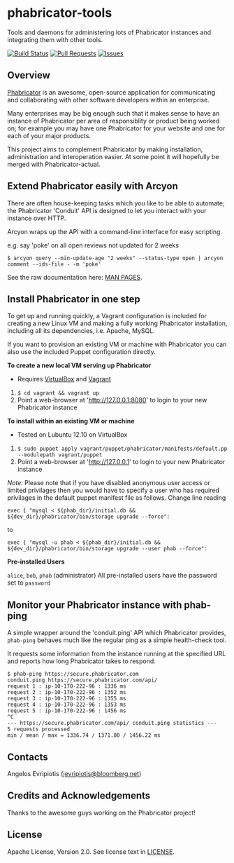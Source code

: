 phabricator-tools
=================

Tools and daemons for administering lots of Phabricator instances and
integrating them with other tools.

[![Build Status](https://travis-ci.org/bloomberg/phabricator-tools.svg)](https://travis-ci.org/bloomberg/phabricator-tools)
[![Pull Requests](http://issuestats.com/github/bloomberg/phabricator-tools/badge/pr?style=flat)](http://issuestats.com/github/bloomberg/phabricator-tools)
[![Issues](http://issuestats.com/github/bloomberg/phabricator-tools/badge/issue?style=flat)](http://issuestats.com/github/bloomberg/phabricator-tools)

Overview
--------

[Phabricator](http://phabricator.org/) is an awesome, open-source application
for communicating and collaborating with other software developers within
an enterprise.

Many enterprises may be big enough such that it makes sense to have an
instance of Phabricator per area of responsiblity or product being worked
on; for example you may have one Phabricator for your website and one for
each of your major products.

This project aims to complement Phabricator by making installation,
administration and interoperation easier.  At some point it will hopefully
be merged with Phabricator-actual.

Extend Phabricator easily with Arcyon
-------------------------------------

There are often house-keeping tasks which you like to be able to automate;
the Phabricator 'Conduit' API is designed to let you interact with your
instance over HTTP.

Arcyon wraps up the API with a command-line interface for easy scripting.

e.g. say 'poke' on all open reviews not updated for 2 weeks

    $ arcyon query --min-update-age "2 weeks" --status-type open | arcyon comment --ids-file - -m 'poke'

See the raw documentation here:
[MAN PAGES](https://github.com/bloomberg/phabricator-tools/tree/master/doc/man/arcyon).

Install Phabricator in one step
-------------------------------

To get up and running quickly, a Vagrant configuration is included for
creating a new Linux VM and making a fully working Phabricator installation,
including all its dependencies, i.e. Apache, MySQL.

If you want to provision an existing VM or machine with Phabricator you
can also use the included Puppet configuration directly.

__To create a new local VM serving up Phabricator__

* Requires [VirtualBox](https://www.virtualbox.org/) and
  [Vagrant](http://www.vagrantup.com/)

1. `$ cd vagrant && vagrant up`
2. Point a web-browser at 'http://127.0.0.1:8080' to login to your new
   Phabricator instance

__To install within an existing VM or machine__
* Tested on Lubuntu 12.10 on VirtualBox

1. `$ sudo puppet apply vagrant/puppet/phabricator/manifests/default.pp
   --modulepath vagrant/puppet`
2. Point a web-browser at 'http://127.0.0.1' to login to your new Phabricator
   instance

*Note:* Please note that if you have disabled anonymous user access or limited privilages 
then you would have to specify a user who has required privilages in the default puppet 
manifest file as follows. Change line reading 

    exec { "mysql < ${phab_dir}/initial.db && ${dev_dir}/phabricator/bin/storage upgrade --force":

to 

    exec { "mysql -u phab < ${phab_dir}/initial.db && ${dev_dir}/phabricator/bin/storage upgrade --user phab --force":

__Pre-installed Users__

`alice`, `bob`, `phab` (administrator)
All pre-installed users have the password set to `password`

Monitor your Phabricator instance with phab-ping
------------------------------------------------

A simple wrapper around the 'conduit.ping' API which Phabricator provides,
`phab-ping` behaves much like the regular ping as a simple health-check tool.

It requests some information from the instance running at the specified URL
and reports how long Phabricator takes to respond.

    $ phab-ping https://secure.phabricator.com
    conduit.ping https://secure.phabricator.com/api/
    request 1 : ip-10-170-222-96 : 1336 ms
    request 2 : ip-10-170-222-96 : 1352 ms
    request 3 : ip-10-170-222-96 : 1355 ms
    request 4 : ip-10-170-222-96 : 1353 ms
    request 5 : ip-10-170-222-96 : 1456 ms
    ^C
    --- https://secure.phabricator.com/api/ conduit.ping statistics ---
    5 requests processed
    min / mean / max = 1336.74 / 1371.00 / 1456.22 ms

Contacts
--------

Angelos Evripiotis (jevripiotis@bloomberg.net)

Credits and Acknowledgements
----------------------------

Thanks to the awesome guys working on the Phabricator project!

License
-------

Apache License, Version 2.0. See license text in
[LICENSE](https://github.com/bloomberg/phabricator-tools/blob/master/LICENSE).
